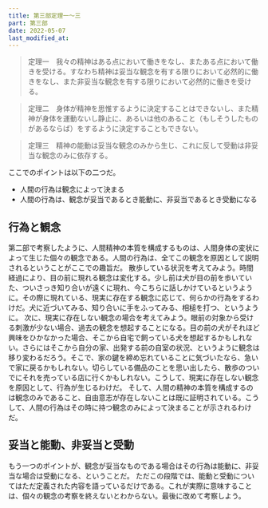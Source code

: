 ```yaml
---
title: 第三部定理一～三
part: 第三部
date: 2022-05-07
last_modified_at:
---
```


>定理一　我々の精神はある点において働きをなし、またある点において働きを受ける。すなわち精神は妥当な観念を有する限りにおいて必然的に働きをなし、また非妥当な観念を有する限りにおいて必然的に働きを受ける。

>定理二　身体が精神を思惟するように決定することはできないし、また精神が身体を運動ないし静止に、あるいは他のあること（もしそうしたものがあるならば）をするように決定することもできない。

>定理三　精神の能動は妥当な観念のみから生じ、これに反して受動は非妥当な観念のみに依存する。

ここでのポイントは以下の二つだ。

- 人間の行為は観念によって決まる
- 人間の行為は、観念が妥当であるとき能動に、非妥当であるとき受動になる

## 行為と観念

第二部で考察したように、人間精神の本質を構成するものは、人間身体の変状によって生じた個々の観念である。人間の行為は、全てこの観念を原因として説明されるということがここでの趣旨だ。
散歩している状況を考えてみよう。時間経過により、目の前に現れる観念は変化する。少し前は犬が目の前を歩いていた、ついさっき知り合いが遠くに現れ、今こちらに話しかけているというように。その際に現れている、現実に存在する観念に応じて、何らかの行為をするわけだ。犬に近づいてみる、知り合いに手をふってみる、相槌を打つ、というように。
次に、現実に存在しない観念の場合を考えてみよう。眼前の対象から受ける刺激が少ない場合、過去の観念を想起することになる。目の前の犬がそれほど興味をひかなかった場合、そこから自宅で飼っている犬を想起するかもしれない。さらにはそこから自分の家、出発する前の自室の状況、というように観念は移り変わるだろう。そこで、家の鍵を締め忘れていることに気づいたなら、急いで家に戻るかもしれない。切らしている備品のことを思い出したら、散歩のついでにそれを売っている店に行くかもしれない。こうして、現実に存在しない観念を原因として、行為が生じるわけだ。
そして、人間の精神の本質を構成するのは観念のみであること、自由意志が存在しないことは既に証明されている。こうして、人間の行為はその時に持つ観念のみによって決まることが示されるわけだ。

## 妥当と能動、非妥当と受動

もう一つのポイントが、観念が妥当なものである場合はその行為は能動に、非妥当な場合は受動になる、ということだ。
ただこの段階では、能動と受動についてはただ定義された内容を語っているだけである。これが実際に意味することは、個々の観念の考察を終えないとわからない。最後に改めて考察しよう。
